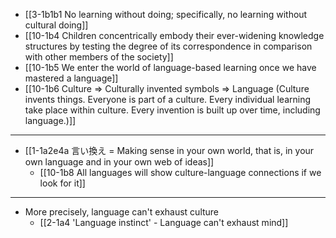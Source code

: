 - [[3-1b1b1 No learning without doing; specifically, no learning without cultural doing]]
- [[10-1b4 Children concentrically embody their ever-widening knowledge structures by testing the degree of its correspondence in comparison with other members of the society]]
- [[10-1b5 We enter the world of language-based learning once we have mastered a language]]
- [[10-1b6 Culture ⇒ Culturally invented symbols ⇒ Language (Culture invents things. Everyone is part of a culture. Every individual learning take place within culture. Every invention is built up over time, including language.)]]
---
- [[1-1a2e4a 言い換え = Making sense in your own world, that is, in your own language and in your own web of ideas]]
  - [[10-1b8 All languages will show culture-language connections if we look for it]]
---
- More precisely, language can't exhaust culture
  - [[2-1a4 'Language instinct' - Language can't exhaust mind]]